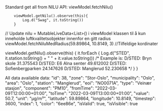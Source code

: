 Standard get all from NILU API:
        viewModel.fetchNilu()

        viewModel.getNilu().observe(this){
            Log.d("Swag", it.toString())
        }


// Update nilu = MutableLiveData<List<LuftKvalitet>>() i viewModel klassen til å kun inneholde luftkvalitetsobjekter innenfor en gitt radius
viewModel.fetchNiluMedRadius(59.89864, 10.8149, 3) //Tilfeldige kordinater

viewModel.getNilu().observe(this) {
    it.forEach {
        Log.d("STED", it.station.toString() + " " + it.value.toString())
        /* Example is:
        D/STED: Bryn skole 31.375543
        D/STED: E6 Alna senter 49.612002
        D/STED: Sofienbergparken 24.147626
        D/STED: Manglerud 52.230658
         */
    }
}

All data available data:
            "id": 38,
            "zone": "Stor-Oslo",
            "municipality": "Oslo",
            "area": "Oslo",
            "station": "Manglerud",
            "eoi": "NO0071A",
            "type": "Veinær stasjon",
            "component": "PM10",
            "fromTime": "2022-03-09T12:00:00+01:00",
            "toTime": "2022-03-09T13:00:00+01:00",
            "value": 50.7,
            "unit": "µg/m³",
            "latitude": 59.89864,
            "longitude": 10.8149,
            "timestep": 3600,
            "index": 1,
            "color": "6ee86e",
            "isValid": true,
            "isVisible": true